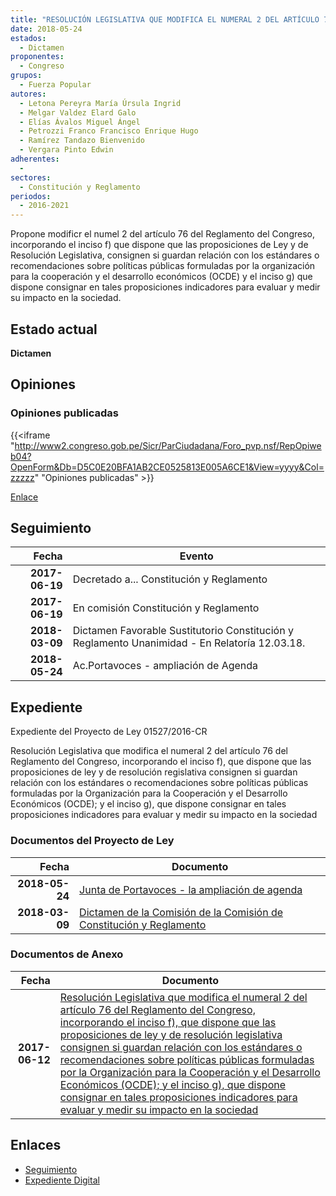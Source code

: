 ```yaml
---
title: "RESOLUCIÓN LEGISLATIVA QUE MODIFICA EL NUMERAL 2 DEL ARTÍCULO 76 DEL REGLAMENTO DEL CONGRESO, INCORPORANDO EL INCISO F) QUE DISPONE QUE LAS PROPOSICIONES DE LEY Y DE RESOLUCIÓN LEGISLATIVA, CONSIGNEN SI GUARDAN RELACIÓN CON LOS ESTÁNDARES O RECOMENDACIONES SOBRE POLÍTICAS FORMULADAS POR LA ORGANIZACIÓN PARA LA COOPERACIÓN Y EL DESARROLLO ECONÓMICOS (OCDE) Y EL INCISO G) QUE DISPONE CONSIGNAR EN TALES PROPOSICIONES INDICADORES PARA EVALUAR Y MEDIR SU IMPACTO EN LA SOCIEDAD."
date: 2018-05-24
estados: 
  - Dictamen
proponentes: 
  - Congreso
grupos: 
  - Fuerza Popular
autores: 
  - Letona Pereyra María Úrsula Ingrid
  - Melgar Valdez Elard Galo
  - Elías Ávalos Miguel Ángel
  - Petrozzi Franco Francisco Enrique Hugo
  - Ramírez Tandazo Bienvenido
  - Vergara Pinto Edwin
adherentes: 
  - 
sectores: 
  - Constitución y Reglamento
periodos: 
  - 2016-2021
---
```


Propone modificr el numel 2 del artículo 76 del Reglamento del Congreso, incorporando el inciso f) que dispone que las proposiciones de Ley y de Resolución Legislativa, consignen si guardan relación con los estándares o recomendaciones sobre políticas públicas formuladas por la organización para la cooperación y el desarrollo económicos (OCDE) y el inciso g) que dispone consignar en tales proposiciones indicadores para evaluar y medir su impacto en la sociedad.


## Estado actual

**Dictamen**

## Opiniones

### Opiniones publicadas

{{<iframe "http://www2.congreso.gob.pe/Sicr/ParCiudadana/Foro_pvp.nsf/RepOpiweb04?OpenForm&Db=D5C0E20BFA1AB2CE0525813E005A6CE1&View=yyyy&Col=zzzzz" "Opiniones publicadas" >}}

[Enlace](http://www2.congreso.gob.pe/Sicr/ParCiudadana/Foro_pvp.nsf/RepOpiweb04?OpenForm&Db=D5C0E20BFA1AB2CE0525813E005A6CE1&View=yyyy&Col=zzzzz)

## Seguimiento

| Fecha | Evento |
|------:|--------|
| **2017-06-19** | Decretado a... Constitución y Reglamento|
| **2017-06-19** | En comisión Constitución y Reglamento|
| **2018-03-09** | Dictamen Favorable Sustitutorio Constitución y Reglamento Unanimidad - En Relatoría 12.03.18.|
| **2018-05-24** | Ac.Portavoces - ampliación de Agenda|


## Expediente

Expediente del Proyecto de Ley 01527/2016-CR

Resolución Legislativa que modifica el numeral 2 del artículo 76 del Reglamento del Congreso, incorporando el inciso f), que dispone que las proposiciones de ley y de resolución regislativa consignen si guardan relación con los estándares o recomendaciones sobre políticas públicas formuladas por la Organización para la Cooperación y el Desarrollo Económicos (OCDE); y el inciso g), que dispone consignar en tales proposiciones indicadores para evaluar y medir su impacto en la sociedad


### Documentos del Proyecto de Ley

| Fecha | Documento |
|------:|--------|
| **2018-05-24** | [Junta de Portavoces - la ampliación de agenda](http://www.leyes.congreso.gob.pe/Documentos/2016_2021/Acuerdos/Junta_Portavoces/AJP0152720180524.pdf) |
| **2018-03-09** | [Dictamen de la Comisión de la Comisión de Constitución y Reglamento](http://www.leyes.congreso.gob.pe/Documentos/2016_2021/Dictamenes/Proyectos_de_Ley/01527DC04MAY20180309.pdf) |

### Documentos de Anexo

| Fecha | Documento |
|------:|--------|
| **2017-06-12** | [Resolución Legislativa que modifica el numeral 2 del artículo 76 del Reglamento del Congreso, incorporando el inciso f), que dispone que las proposiciones de ley y de resolución legislativa consignen si guardan relación con los estándares o recomendaciones sobre políticas públicas formuladas por la Organización para la Cooperación y el Desarrollo Económicos (OCDE); y el inciso g), que dispone consignar en tales proposiciones indicadores para evaluar y medir su impacto en la sociedad](http://www.leyes.congreso.gob.pe/Documentos/2016_2021/Proyectos_de_Ley_y_de_Resoluciones_Legislativas/PL0152720170612..pdf) |

## Enlaces 

- [Seguimiento](http://www2.congreso.gob.pe/Sicr/TraDocEstProc/CLProLey2016.nsf/f7fff46988ca05b1052578e100829cc7/3b0cba30406ad0be0525813d0081fbe9?OpenDocument)
- [Expediente Digital](http://www2.congreso.gob.pehttp://www2.congreso.gob.pe/Sicr/TraDocEstProc/CLProLey2016.nsf/f7fff46988ca05b1052578e100829cc7/3b0cba30406ad0be0525813d0081fbe9?OpenDocument&Click=05257FB7005EB655.eb71d0cf91d8294e05256cdf006b5706/$Body/0.1C6C)
